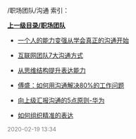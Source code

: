 /职场团队/沟通 索引：


**[上一级目录/职场团队](/职场团队/index.md)**

- [一个人的能力变强从学会真正的沟通开始](/职场团队/沟通/一个人的能力变强从学会真正的沟通开始.md)

- [互联网团队7大沟通方式](/职场团队/沟通/互联网团队7大沟通方式.md)

- [从思维结构提升表达能力](/职场团队/沟通/从思维结构提升表达能力.md)

- [傅盛：如何用沟通解决80%的工作问题](/职场团队/沟通/傅盛：如何用沟通解决80%的工作问题.md)

- [向上级汇报沟通的5点原则-华为](/职场团队/沟通/向上级汇报沟通的5点原则-华为.md)

- [如何组织精准的表达](/职场团队/沟通/如何组织精准的表达.md)


<font size=2 color='grey'> 2020-02-19 13:34 </font>